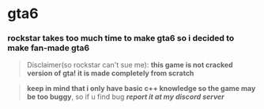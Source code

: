 # gta6
### rockstar takes too much time to make gta6 so i decided to make fan-made gta6
> Disclaimer(so rockstar can't sue me): **this game is not cracked version of gta! it is made completely from scratch**

> **keep in mind that i only have basic c++ knowledge so the game may be too buggy**, so if u find bug ***report it at my discord server***
